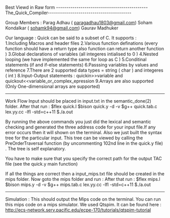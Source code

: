 Best Viewd in Raw form
---------------------------------------------The_Quick_Compiler-----------------------------------------

Group Members : Parag Adhau     ( paragadhau1803@gmail.com)
                Soham Kondalkar ( sohamk94@gmail.com)
             	Gaurav Madhuker
             
Our language : Quick can be said to a subset of C.
It supports :  
1.Including Macros and header files
2.Various function definations (every function should have a return type also function can return another function )
3.Global declarations of variables (all integeres intialised to 0 )
4.Nested looping (we have implemented the same for loop as C )
5.Conditinal statements (if and if-else statements)
6.Passsing variables by values and reference
7.There are 2 supported data types = string ( char ) and integeres ( int )
8.Input-Output statements : quickin>>variable and quickout<<variable_or_complex_epression
9.Arrays are also supported (Only One-dimensional arrays are supported)


------------------------------------------------------------------------------------------------------------------
Work Flow
Input should be placed in input.txt in the semantic_done(2) folder.
After that run :
$flex quick.l
$bison quick.y -d -v
$g++ quick.tab.c lex.yy.cc -lfl -std=c++11
$./a.out



By running the above commands you just did the lexical and semantic checking and generated the three address code for 
your input file.If any error occurs then it will shown on the terminal.
Also we just built the syntax tree for the particular input. This tree can be viewed by calling the PreOrderTraversal 
function (by uncommenting 102nd line in the quick.y file) . The tree is self explanatory.

You have to make sure that you specify the correct path for the output TAC file (see the quick.y main function)

If all the things are correct then a input_mips.txt  file should be created in the mips folder.
Now goto the mips folder and run :
After that run :
$flex mips.l
$bison mips.y -d -v
$g++ mips.tab.c lex.yy.cc -lfl -std=c++11
$./a.out

---------------------------------------------------------------------------------------------------------------
Simulation : 
This should output the Mips code on the terminal.
You can run this mips code on a mips simulator. We used Qtspim. It can be found here : 
http://ecs-network.serv.pacific.edu/ecpe-170/tutorials/qtspim-tutorial
